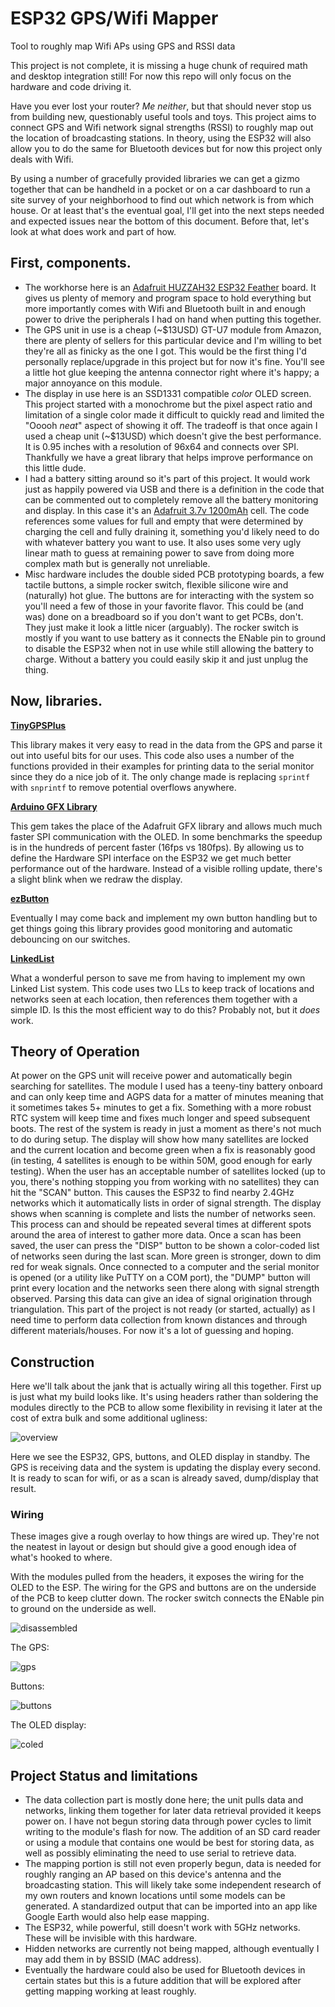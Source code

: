 # ESP32 GPS/Wifi Mapper
 Tool to roughly map Wifi APs using GPS and RSSI data

This project is not complete, it is missing a huge chunk of required math and desktop integration still! For now this repo will only focus on the hardware and code driving it.

Have you ever lost your router? *Me neither*, but that should never stop us from building new, questionably useful tools and toys. This project aims to connect GPS and Wifi network signal strengths (RSSI) to roughly map out the location of broadcasting stations. In theory, using the ESP32 will also allow you to do the same for Bluetooth devices but for now this project only deals with Wifi.

By using a number of gracefully provided libraries we can get a gizmo together that can be handheld in a pocket or on a car dashboard to run a site survey of your neighborhood to find out which network is from which house. Or at least that's the eventual goal, I'll get into the next steps needed and expected issues near the bottom of this document. Before that, let's look at what does work and part of how.

## First, components.
- The workhorse here is an [Adafruit HUZZAH32 ESP32 Feather](https://learn.adafruit.com/adafruit-huzzah32-esp32-feather/overview) board. It gives us plenty of memory and program space to hold everything but more importantly comes with Wifi and Bluetooth built in and enough power to drive the peripherals I had on hand when putting this together.
- The GPS unit in use is a cheap (~$13USD) GT-U7 module from Amazon, there are plenty of sellers for this particular device and I'm willing to bet they're all as finicky as the one I got. This would be the first thing I'd personally replace/upgrade in this project but for now it's fine. You'll see a little hot glue keeping the antenna connector right where it's happy; a major annoyance on this module.
- The display in use here is an SSD1331 compatible *color* OLED screen. This project started with a monochrome but the pixel aspect ratio and limitation  of a single color made it difficult to quickly read and limited the "Ooooh *neat*" aspect of showing it off. The tradeoff is that once again I used a cheap unit (~$13USD) which doesn't give the best performance. It is 0.95 inches with a resolution of 96x64 and connects over SPI. Thankfully we have a great library that helps improve performance on this little dude.
- I had a battery sitting around so it's part of this project. It would work just as happily powered via USB and there is a definition in the code that can be commented out to completely remove all the battery monitoring and display. In this case it's an [Adafruit 3.7v 1200mAh](https://www.adafruit.com/product/258) cell. The code references some values for full and empty that were determined by charging the cell and fully draining it, something you'd likely need to do with whatever battery you want to use. It also uses some very ugly linear math to guess at remaining power to save from doing more complex math but is generally not unreliable.
- Misc hardware includes the double sided PCB prototyping boards, a few tactile buttons, a simple rocker switch, flexible silicone wire and (naturally) hot glue. The buttons are for interacting with the system so you'll need a few of those in your favorite flavor. This could be (and was) done on a breadboard so if you don't want to get PCBs, don't. They just make it look a little nicer (arguably). The rocker switch is mostly if you want to use battery as it connects the ENable pin to ground to disable the ESP32 when not in use while still allowing the battery to charge. Without a battery you could easily skip it and just unplug the thing.

## Now, libraries.
**[TinyGPSPlus](https://github.com/mikalhart/TinyGPSPlus)**

This library makes it very easy to read in the data from the GPS and parse it out into useful bits for our uses. This code also uses a number of the functions provided in their examples for printing data to the serial monitor since they do a nice job of it. The only change made is replacing `sprintf` with `snprintf` to remove potential overflows anywhere.

**[Arduino GFX Library](https://github.com/moononournation/Arduino_GFX)**

This gem takes the place of the Adafruit GFX library and allows much much faster SPI communication with the OLED. In some benchmarks the speedup is in the hundreds of percent faster (16fps vs 180fps). By allowing us to define the Hardware SPI interface on the ESP32 we get much better performance out of the hardware. Instead of a visible rolling update, there's a slight blink when we redraw the display.

**[ezButton](https://arduinogetstarted.com/tutorials/arduino-button-library])**

Eventually I may come back and implement my own button handling but to get things going this library provides good monitoring and automatic debouncing on our switches.

**[LinkedList](https://github.com/ivanseidel/)**

What a wonderful person to save me from having to implement my own Linked List system. This code uses two LLs to keep track of locations and networks seen at each location, then references them together with a simple ID. Is this the most efficient  way to do this? Probably not, but it *does* work.

## Theory of Operation
At power on the GPS unit will receive  power and automatically begin searching for satellites. The module I used has a teeny-tiny battery onboard and can only keep time and AGPS data for a matter of minutes meaning that it sometimes takes 5+ minutes to get a fix. Something with a more robust RTC system will keep time and fixes much longer and speed subsequent boots. The rest of the system is ready in just a moment as there's not much to do during setup. The display will show how many satellites are locked and the current location and become green when a fix is reasonably good (in testing, 4 satellites is enough to be within 50M, good enough for early testing).
When the user has an acceptable number of satellites locked (up to you, there's nothing stopping you from working with no satellites) they can hit the "SCAN" button. This causes the ESP32 to find nearby 2.4GHz networks which it automatically lists in order of signal strength. The display shows when scanning is complete and lists the number of networks seen. This process can and should be repeated several times at different spots around the area of interest to gather more data.
Once a scan has been saved, the user can press the "DISP" button to be shown a color-coded list of networks seen during the last scan. More green is stronger, down to dim red for weak signals.
Once connected to a computer and the serial monitor is opened (or a utility like PuTTY on a COM port), the "DUMP" button will print every location and the networks seen there along with signal strength observed. Parsing this data can give an idea of signal origination through triangulation. This part of the project is not ready (or started, actually) as I need time to perform data collection from known distances and through different materials/houses. For now it's a lot of guessing and hoping.

## Construction
Here we'll talk about the jank that is actually wiring all this together. First up is just what my build looks like. It's using headers rather than soldering the modules directly to the PCB to allow some flexibility in revising it later at the cost of extra bulk and some additional  ugliness:

![overview](/img/overview.png)

Here we see the ESP32, GPS, buttons, and OLED display in standby. The GPS is receiving data and the system is updating the display every second. It is ready to scan for wifi, or as a scan is already saved, dump/display that result.

### Wiring
These images give a rough overlay to how things are wired up. They're not the neatest in layout or design but should give a good enough idea of what's hooked to where.

With the modules pulled from the headers, it exposes the wiring for the OLED to the ESP. The wiring for the GPS and buttons are on the underside of the PCB to keep clutter down. The rocker switch connects the ENable pin to ground on the underside as well.

![disassembled](/img/disassembled.png)

The GPS:

![gps](/img/gps.png)

Buttons:

![buttons](/img/buttons.png)

The OLED display:

![coled](/img/coled.png)

## Project Status and limitations
- The data collection part is mostly done here; the unit pulls data and networks, linking them together for later data retrieval provided it keeps power on. I have not begun storing data through power cycles to limit writing to the module's flash for now. The addition of an SD card reader or using a module that contains one would be best for storing data, as well as possibly eliminating the need to use serial to retrieve data.
- The mapping portion is still not even properly begun, data is needed for roughly ranging an AP based on this device's antenna and the broadcasting station. This will likely take some independent research of my own routers and known locations until some models can be generated. A standardized output that can be imported into an app like Google Earth would also help ease mapping.
- The ESP32, while powerful, still doesn't work with 5GHz networks. These will be invisible with this hardware.
- Hidden networks are currently not being mapped, although eventually I may add them in by BSSID (MAC address).
- Eventually the hardware could also be used for Bluetooth devices in certain states but this is a future addition that will be explored after getting mapping working at least roughly.